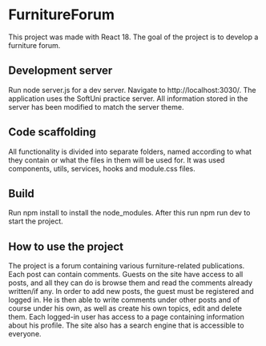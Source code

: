 # FurnitureForum

This project was made with React 18. The goal of the project is to develop a furniture forum.

## Development server

Run node server.js for a dev server. Navigate to http://localhost:3030/. The application uses the SoftUni practice server. All information stored in the server has been modified to match the server theme.

## Code scaffolding

All functionality is divided into separate folders, named according to what they contain or what the files in them will be used for. It was used components, utils, services, hooks and module.css files.

## Build

Run npm install to install the node_modules. After this run npm run dev to start the project.

## How to use the project

The project is a forum containing various furniture-related publications. Each post can contain comments. Guests on the site have access to all posts, and all they can do is browse them and read the comments already written/if any. In order to add new posts, the guest must be registered and logged in. He is then able to write comments under other posts and of course under his own, as well as create his own topics, edit and delete them. Each logged-in user has access to a page containing information about his profile. The site also has a search engine that is accessible to everyone. 

